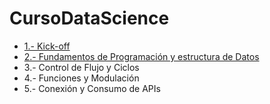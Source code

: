 # CursoDataScience
- [1.- Kick-off](https://github.com/antosource/CursoDataScience/tree/main/1)
- [2.- Fundamentos de Programación y estructura de Datos](https://github.com/antosource/CursoDataScience/tree/main/2)
- 3.- Control de Flujo y Ciclos
- 4.- Funciones y Modulación
- 5.- Conexión y Consumo de APIs
